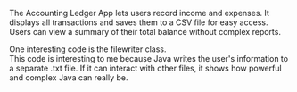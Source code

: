 The Accounting Ledger App lets users record income and expenses. It displays all transactions and saves them to a CSV file for easy access. Users can view a summary of their total balance without complex reports.

One interesting code is the filewriter class.   
This code is interesting to me because Java writes the user's information to a separate .txt file. If it can interact with other files, it shows how powerful and complex Java can really be.

